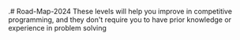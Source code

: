 .# Road-Map-2024
These levels will help you improve in competitive programming, and they don't require you to have prior knowledge or experience in problem solving
